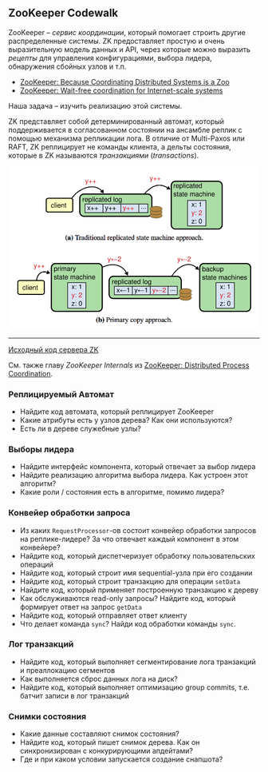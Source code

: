 ## ZooKeeper Codewalk

ZooKeeper – _сервис координации_, который помогает строить другие распределенные системы. ZK предоставляет простую и очень выразительную модель данных и API, через которые можно выразить _рецепты_ для управления конфигурациями, выбора лидера, обнаружения сбойных узлов и т.п.

- [ZooKeeper: Because Coordinating Distributed Systems is a Zoo](https://zookeeper.apache.org/doc/current/index.html)
- [ZooKeeper: Wait-free coordination for Internet-scale systems](https://www.usenix.org/legacy/event/atc10/tech/full_papers/Hunt.pdf)

Наша задача – изучить реализацию этой системы.

ZK представляет собой детерминированный автомат, который поддерживается в согласованном состоянии на ансамбле реплик с помощью механизма репликации лога. В отличие от Multi-Paxos или RAFT, ZK реплицирует не команды клиента, а дельты состояния, которые в ZK называются _транзакциями_ (_transactions_).

![RSM и Primary-Backup](./rsm-vs-primary.png)

------

[Исходный код сервера ZK](https://github.com/apache/zookeeper/tree/master/zookeeper-server/src/main/java/org/apache/zookeeper/server)

См. также главу _ZooKeeper Internals_ из [ZooKeeper: Distributed Process Coordination](https://yadi.sk/i/PNKNOlsU49sfyQ). 

### Реплицируемый Автомат

- Найдите код автомата, который реплицирует ZooKeeper
- Какие атрибуты есть у узлов дерева? Как они используются?
- Есть ли в дереве служебные узлы?

### Выборы лидера

- Найдите интерфейс компонента, который отвечает за выбор лидера
- Найдите реализацию алгоритма выбора лидера. Как устроен этот алгоритм?
- Какие роли / состояния есть в алгоритме, помимо лидера?

### Конвейер обработки запроса

- Из каких `RequestProcessor`-ов состоит конвейер обработки запросов на реплике-лидере? За что отвечает каждый компонент в этом конвейере?
- Найдите код, который диспетчеризует обработку пользовательских операций
- Найдите код, который строит имя sequential-узла при его создании
- Найдите код, который строит транзакцию для операции `setData`
- Найдите код, который применяет построенную транзакцию к дереву
- Как обслуживаются read-only запросы? Найдите код, который формирует ответ на запрос `getData`
- Найдите код, который отправляет ответ клиенту
- Что делает команда `sync`? Найди код обработки команды `sync`.

### Лог транзакций

- Найдите код, который выполняет сегментирование лога транзакций и преаллокацию сегментов
- Как выполняется сброс данных лога на диск?
- Найдите код, который выполняет оптимизацию group commits, т.е. батчит записи в лог транзакций

### Снимки состояния

- Какие данные составляют снимок состояния? 
- Найдите код, который пишет снимок дерева. Как он синхронизирован с конкурирующими апдейтами?
- Где и при каком условии запускается создание снапшота?
